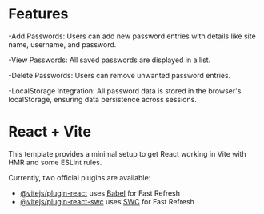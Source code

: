 # Features
-Add Passwords: Users can add new password entries with details like site name, username, and password.

-View Passwords: All saved passwords are displayed in a list.

-Delete Passwords: Users can remove unwanted password entries.

-LocalStorage Integration: All password data is stored in the browser's localStorage, ensuring data persistence across sessions.
# React + Vite

This template provides a minimal setup to get React working in Vite with HMR and some ESLint rules.

Currently, two official plugins are available:

- [@vitejs/plugin-react](https://github.com/vitejs/vite-plugin-react/blob/main/packages/plugin-react/README.md) uses [Babel](https://babeljs.io/) for Fast Refresh
- [@vitejs/plugin-react-swc](https://github.com/vitejs/vite-plugin-react-swc) uses [SWC](https://swc.rs/) for Fast Refresh
